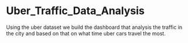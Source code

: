 # Uber_Traffic_Data_Analysis
Using the uber dataset we build the dashboard that analysis the traffic in the city and based on that on what time uber cars travel the most.
